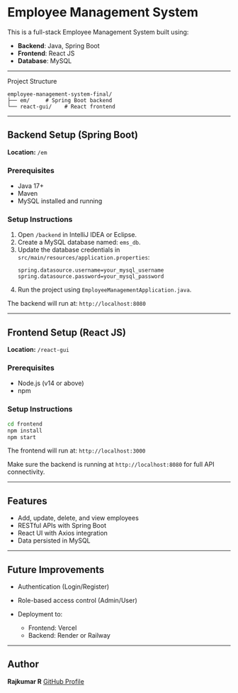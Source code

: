 

# Employee Management System

This is a full-stack Employee Management System built using:

- **Backend**: Java, Spring Boot
- **Frontend**: React JS
- **Database**: MySQL

---

Project Structure

```
employee-management-system-final/
├── em/     # Spring Boot backend
└── react-gui/    # React frontend
```



---

## Backend Setup (Spring Boot)

 **Location:** `/em`

###  Prerequisites
- Java 17+
- Maven
- MySQL installed and running

###  Setup Instructions
1. Open `/backend` in IntelliJ IDEA or Eclipse.
2. Create a MySQL database named: `ems_db`.
3. Update the database credentials in `src/main/resources/application.properties`:
   ```properties
   spring.datasource.username=your_mysql_username
   spring.datasource.password=your_mysql_password

4. Run the project using `EmployeeManagementApplication.java`.

The backend will run at: `http://localhost:8080`

---

##  Frontend Setup (React JS)

 **Location:** `/react-gui`

###  Prerequisites

* Node.js (v14 or above)
* npm

###  Setup Instructions

```bash
cd frontend
npm install
npm start
```

The frontend will run at: `http://localhost:3000`

Make sure the backend is running at `http://localhost:8080` for full API connectivity.

---

##  Features

* Add, update, delete, and view employees
* RESTful APIs with Spring Boot
* React UI with Axios integration
* Data persisted in MySQL

---

##  Future Improvements

* Authentication (Login/Register)
* Role-based access control (Admin/User)
* Deployment to:

  * Frontend: Vercel
  * Backend: Render or Railway

---

##  Author

**Rajkumar R**
[GitHub Profile](https://github.com/RajkumarR1206)


